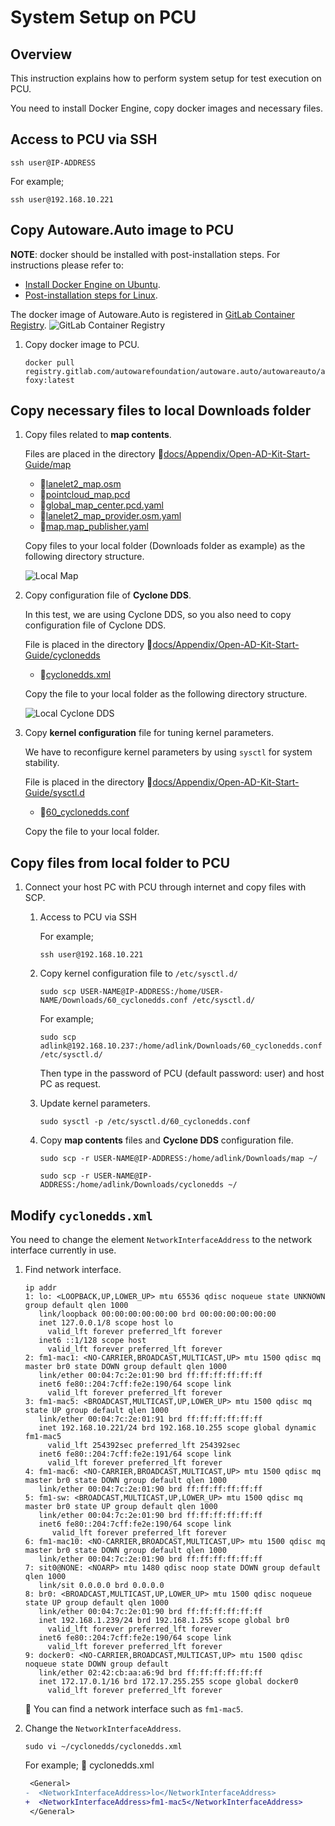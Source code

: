 # System Setup on PCU

## Overview

This instruction explains how to perform system setup for test execution on PCU.

You need to install Docker Engine, copy docker images and necessary files.

## Access to PCU via SSH

```console
ssh user@IP-ADDRESS
```

For example;

```console
ssh user@192.168.10.221
```

## Copy Autoware.Auto image to PCU

**NOTE**: docker should be installed with post-installation steps. For instructions please refer to:

- [Install Docker Engine on Ubuntu](https://docs.docker.com/engine/install/ubuntu).
- [Post-installation steps for Linux](https://docs.docker.com/engine/install/linux-postinstall).

The docker image of Autoware.Auto is registered in [GitLab Container Registry](https://gitlab.com/autowarefoundation/autoware.auto/AutowareAuto/container_registry/2511358).
![GitLab Container Registry](images/system-setup-ava/gitlab-cr.png)

1. Copy docker image to PCU.

   ```console
   docker pull registry.gitlab.com/autowarefoundation/autoware.auto/autowareauto/arm64/openadkit-foxy:latest
   ```

## Copy necessary files to local Downloads folder

1. Copy files related to **map contents**.

   Files are placed in the directory :file_folder:[docs/Appendix/Open-AD-Kit-Start-Guide/map](map)

   - :page_facing_up:[lanelet2_map.osm](map/kashiwanoha/lanelet2_map.osm)
   - :page_facing_up:[pointcloud_map.pcd](map/kashiwanoha/pointcloud_map.pcd)
   - :page_facing_up:[global_map_center.pcd.yaml](map/kashiwanoha/global_map_center.pcd.yaml)
   - :page_facing_up:[lanelet2_map_provider.osm.yaml](map/kashiwanoha/lanelet2_map_provider.osm.yaml)
   - :page_facing_up:[map.map_publisher.yaml](map/kashiwanoha/map.map_publisher.yaml)

   Copy files to your local folder (Downloads folder as example) as the following directory structure.

   ![Local Map](images/system-setup-pcu/local_map.png)

1. Copy configuration file of **Cyclone DDS**.

   In this test, we are using Cyclone DDS, so you also need to copy configuration file of Cyclone DDS.

   File is placed in the directory :file_folder:[docs/Appendix/Open-AD-Kit-Start-Guide/cyclonedds](cyclonedds)

   - :page_facing_up:[cyclonedds.xml](cyclonedds/cyclonedds.xml)

   Copy the file to your local folder as the following directory structure.

   ![Local Cyclone DDS](images/system-setup-pcu/local_cyclonedds.png)

1. Copy **kernel configuration** file for tuning kernel parameters.

   We have to reconfigure kernel parameters by using `sysctl` for system stability.

   File is placed in the directory :file_folder:[docs/Appendix/Open-AD-Kit-Start-Guide/sysctl.d](sysctl.d)

   - :page_facing_up:[60_cyclonedds.conf](sysctl.d/60_cyclonedds.conf)

   Copy the file to your local folder.

## Copy files from local folder to PCU

1. Connect your host PC with PCU through internet and copy files with SCP.

   1. Access to PCU via SSH

      For example;

      ```console
      ssh user@192.168.10.221
      ```

   1. Copy kernel configuration file to `/etc/sysctl.d/`

      ```console
      sudo scp USER-NAME@IP-ADDRESS:/home/USER-NAME/Downloads/60_cyclonedds.conf /etc/sysctl.d/
      ```

      For example;

      ```console
      sudo scp adlink@192.168.10.237:/home/adlink/Downloads/60_cyclonedds.conf /etc/sysctl.d/
      ```

      Then type in the password of PCU (default password: user) and host PC as request.

   1. Update kernel parameters.

      ```console
      sudo sysctl -p /etc/sysctl.d/60_cyclonedds.conf
      ```

   1. Copy **map contents** files and **Cyclone DDS** configuration file.

      ```console
      sudo scp -r USER-NAME@IP-ADDRESS:/home/adlink/Downloads/map ~/
      ```

      ```console
      sudo scp -r USER-NAME@IP-ADDRESS:/home/adlink/Downloads/cyclonedds ~/
      ```

## Modify `cyclonedds.xml`

You need to change the element `NetworkInterfaceAddress` to the network interface currently in use.

1. Find network interface.

   ```console
   ip addr
   1: lo: <LOOPBACK,UP,LOWER_UP> mtu 65536 qdisc noqueue state UNKNOWN group default qlen 1000
      link/loopback 00:00:00:00:00:00 brd 00:00:00:00:00:00
      inet 127.0.0.1/8 scope host lo
        valid_lft forever preferred_lft forever
      inet6 ::1/128 scope host
        valid_lft forever preferred_lft forever
   2: fm1-mac1: <NO-CARRIER,BROADCAST,MULTICAST,UP> mtu 1500 qdisc mq master br0 state DOWN group default qlen 1000
      link/ether 00:04:7c:2e:01:90 brd ff:ff:ff:ff:ff:ff
      inet6 fe80::204:7cff:fe2e:190/64 scope link
        valid_lft forever preferred_lft forever
   3: fm1-mac5: <BROADCAST,MULTICAST,UP,LOWER_UP> mtu 1500 qdisc mq state UP group default qlen 1000
      link/ether 00:04:7c:2e:01:91 brd ff:ff:ff:ff:ff:ff
      inet 192.168.10.221/24 brd 192.168.10.255 scope global dynamic fm1-mac5
        valid_lft 254392sec preferred_lft 254392sec
      inet6 fe80::204:7cff:fe2e:191/64 scope link
        valid_lft forever preferred_lft forever
   4: fm1-mac6: <NO-CARRIER,BROADCAST,MULTICAST,UP> mtu 1500 qdisc mq master br0 state DOWN group default qlen 1000
      link/ether 00:04:7c:2e:01:90 brd ff:ff:ff:ff:ff:ff
   5: fm1-sw: <BROADCAST,MULTICAST,UP,LOWER_UP> mtu 1500 qdisc mq master br0 state UP group default qlen 1000
      link/ether 00:04:7c:2e:01:90 brd ff:ff:ff:ff:ff:ff
      inet6 fe80::204:7cff:fe2e:190/64 scope link
         valid_lft forever preferred_lft forever
   6: fm1-mac10: <NO-CARRIER,BROADCAST,MULTICAST,UP> mtu 1500 qdisc mq master br0 state DOWN group default qlen 1000
      link/ether 00:04:7c:2e:01:90 brd ff:ff:ff:ff:ff:ff
   7: sit0@NONE: <NOARP> mtu 1480 qdisc noop state DOWN group default qlen 1000
      link/sit 0.0.0.0 brd 0.0.0.0
   8: br0: <BROADCAST,MULTICAST,UP,LOWER_UP> mtu 1500 qdisc noqueue state UP group default qlen 1000
      link/ether 00:04:7c:2e:01:90 brd ff:ff:ff:ff:ff:ff
      inet 192.168.1.239/24 brd 192.168.1.255 scope global br0
        valid_lft forever preferred_lft forever
      inet6 fe80::204:7cff:fe2e:190/64 scope link
        valid_lft forever preferred_lft forever
   9: docker0: <NO-CARRIER,BROADCAST,MULTICAST,UP> mtu 1500 qdisc noqueue state DOWN group default
      link/ether 02:42:cb:aa:a6:9d brd ff:ff:ff:ff:ff:ff
      inet 172.17.0.1/16 brd 172.17.255.255 scope global docker0
        valid_lft forever preferred_lft forever
   ```

   :speech_balloon: You can find a network interface such as `fm1-mac5`.

1. Change the `NetworkInterfaceAddress`.

   ```console
   sudo vi ~/cyclonedds/cyclonedds.xml
   ```

   For example; :page_facing_up: cyclonedds.xml

   ```diff
    <General>
   -  <NetworkInterfaceAddress>lo</NetworkInterfaceAddress>
   +  <NetworkInterfaceAddress>fm1-mac5</NetworkInterfaceAddress>
    </General>

   ```
